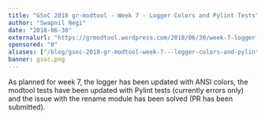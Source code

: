 ```yaml
---
title: "GSoC 2018 gr-modtool - Week 7 - Logger Colors and Pylint Tests"
author: "Swapnil Negi"
date: "2018-06-30"
externalurl: "https://grmodtool.wordpress.com/2018/06/30/week-7-logger-colors-and-pylint-tests/"
sponsored: "0"
aliases: ["/blog/gsoc-2018-gr-modtool-week-7---logger-colors-and-pylint-tests", "/news/gsoc-2018-gr-modtool-week-7---logger-colors-and-pylint-tests"]
banner: gsoc.png
---
```

As planned for week 7, the logger has been updated with ANSI colors, the modtool tests have been updated with Pylint tests (currently errors only) and the issue with the rename module has been solved (PR has been submitted).
<!--more-->
